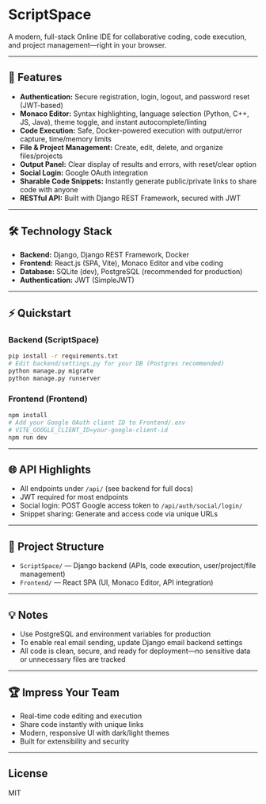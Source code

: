 # ScriptSpace

A modern, full-stack Online IDE for collaborative coding, code execution, and project management—right in your browser.

---

## 🚀 Features

- **Authentication:** Secure registration, login, logout, and password reset (JWT-based)
- **Monaco Editor:** Syntax highlighting, language selection (Python, C++, JS, Java), theme toggle, and instant autocomplete/linting
- **Code Execution:** Safe, Docker-powered execution with output/error capture, time/memory limits
- **File & Project Management:** Create, edit, delete, and organize files/projects
- **Output Panel:** Clear display of results and errors, with reset/clear option
- **Social Login:** Google OAuth integration
- **Sharable Code Snippets:** Instantly generate public/private links to share code with anyone
- **RESTful API:** Built with Django REST Framework, secured with JWT

---

## 🛠️ Technology Stack
- **Backend:** Django, Django REST Framework, Docker
- **Frontend:** React.js (SPA, Vite), Monaco Editor and vibe coding
- **Database:** SQLite (dev), PostgreSQL (recommended for production)
- **Authentication:** JWT (SimpleJWT)

---

## ⚡ Quickstart

### Backend (ScriptSpace)
```sh
pip install -r requirements.txt
# Edit backend/settings.py for your DB (Postgres recommended)
python manage.py migrate
python manage.py runserver
```

### Frontend (Frontend)
```sh
npm install
# Add your Google OAuth client ID to Frontend/.env
# VITE_GOOGLE_CLIENT_ID=your-google-client-id
npm run dev
```

---

## 🌐 API Highlights
- All endpoints under `/api/` (see backend for full docs)
- JWT required for most endpoints
- Social login: POST Google access token to `/api/auth/social/login/`
- Snippet sharing: Generate and access code via unique URLs

---

## 📁 Project Structure
- `ScriptSpace/` — Django backend (APIs, code execution, user/project/file management)
- `Frontend/` — React SPA (UI, Monaco Editor, API integration)

---

## 💡 Notes
- Use PostgreSQL and environment variables for production
- To enable real email sending, update Django email backend settings
- All code is clean, secure, and ready for deployment—no sensitive data or unnecessary files are tracked

---

## 🏆 Impress Your Team
- Real-time code editing and execution
- Share code instantly with unique links
- Modern, responsive UI with dark/light themes
- Built for extensibility and security

---

## License
MIT
